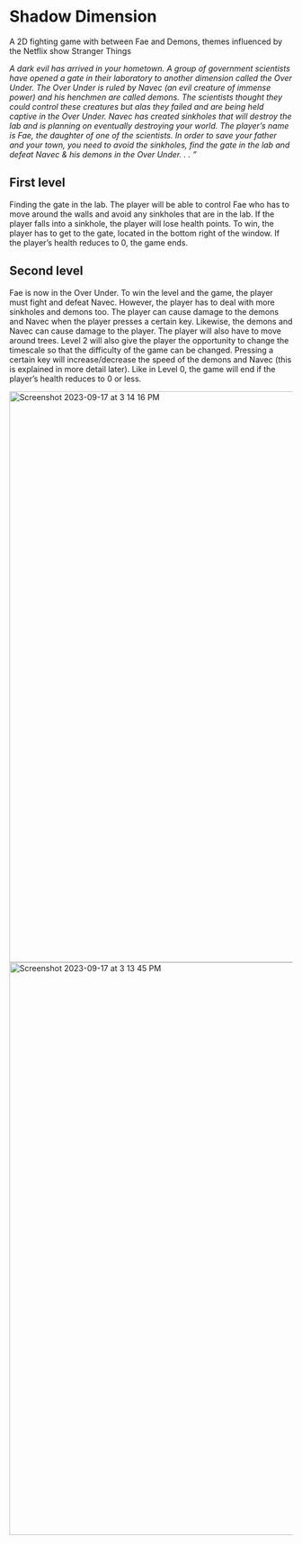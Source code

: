 # Shadow Dimension

A 2D fighting game with between Fae and Demons, themes influenced by the Netflix show Stranger Things

_A dark evil has arrived in your hometown. A group of government scientists have opened a gate in
their laboratory to another dimension called the Over Under. The Over Under is ruled by Navec
(an evil creature of immense power) and his henchmen are called demons. The scientists thought
they could control these creatures but alas they failed and are being held captive in the Over Under.
Navec has created sinkholes that will destroy the lab and is planning on eventually destroying your
world.
The player’s name is Fae, the daughter of one of the scientists. In order to save your father and
your town, you need to avoid the sinkholes, find the gate in the lab and defeat Navec & his demons
in the Over Under. . . ”_




## First level 
Finding the gate in the lab. The player will be able to control Fae who has to move around the walls and avoid any sinkholes that are in the lab. If the player falls into a sinkhole, the player will lose health points. To win, the player has to get to the gate, located in the bottom right of the window. If the player’s health reduces to 0, the game ends.

## Second level
Fae is now in the Over Under. To win the level
and the game, the player must fight and defeat Navec. However, the player has to deal with more
sinkholes and demons too. The player can cause damage to the demons and Navec when the player
presses a certain key. Likewise, the demons and Navec can cause damage to the player. The player
will also have to move around trees.
Level 2 will also give the player the opportunity to change the timescale so that the difficulty of
the game can be changed. Pressing a certain key will increase/decrease the speed of the demons
and Navec (this is explained in more detail later). Like in Level 0, the game will end if the player’s
health reduces to 0 or less.



<img width="1016" alt="Screenshot 2023-09-17 at 3 14 16 PM" src="https://github.com/ashleyteoh/shadowDimension/assets/77535526/bb16f94e-35a0-4acf-9576-5e21f002b08c">
<img width="1019" alt="Screenshot 2023-09-17 at 3 13 45 PM" src="https://github.com/ashleyteoh/shadowDimension/assets/77535526/6d3228a1-aba7-4733-a627-921ac67175e3">
